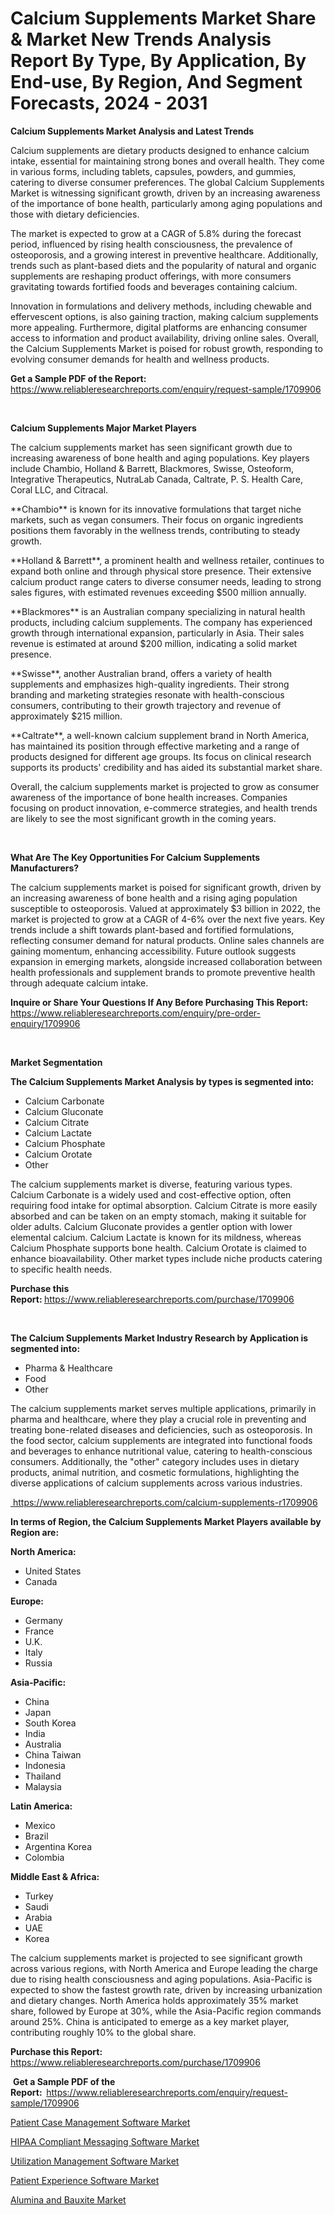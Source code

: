 <p><h1>Calcium Supplements Market Share & Market New Trends Analysis Report By Type, By Application, By End-use, By Region, And Segment Forecasts, 2024 - 2031</h1></p><p><strong>Calcium Supplements Market Analysis and Latest Trends</strong></p>
<p><p>Calcium supplements are dietary products designed to enhance calcium intake, essential for maintaining strong bones and overall health. They come in various forms, including tablets, capsules, powders, and gummies, catering to diverse consumer preferences. The global Calcium Supplements Market is witnessing significant growth, driven by an increasing awareness of the importance of bone health, particularly among aging populations and those with dietary deficiencies.</p><p>The market is expected to grow at a CAGR of 5.8% during the forecast period, influenced by rising health consciousness, the prevalence of osteoporosis, and a growing interest in preventive healthcare. Additionally, trends such as plant-based diets and the popularity of natural and organic supplements are reshaping product offerings, with more consumers gravitating towards fortified foods and beverages containing calcium.</p><p>Innovation in formulations and delivery methods, including chewable and effervescent options, is also gaining traction, making calcium supplements more appealing. Furthermore, digital platforms are enhancing consumer access to information and product availability, driving online sales. Overall, the Calcium Supplements Market is poised for robust growth, responding to evolving consumer demands for health and wellness products.</p></p>
<p><strong>Get a Sample PDF of the Report:&nbsp;</strong> <a href="https://www.reliableresearchreports.com/enquiry/request-sample/1709906?utm_campaign=1470&utm_medium=2&utm_source=Github&utm_content=ia&utm_term=21102024&utm_id=calcium-supplements">https://www.reliableresearchreports.com/enquiry/request-sample/1709906</a></p>
<p>&nbsp;</p>
<p><strong>Calcium Supplements Major Market Players</strong></p>
<p><p>The calcium supplements market has seen significant growth due to increasing awareness of bone health and aging populations. Key players include Chambio, Holland & Barrett, Blackmores, Swisse, Osteoform, Integrative Therapeutics, NutraLab Canada, Caltrate, P. S. Health Care, Coral LLC, and Citracal.</p><p>**Chambio** is known for its innovative formulations that target niche markets, such as vegan consumers. Their focus on organic ingredients positions them favorably in the wellness trends, contributing to steady growth.</p><p>**Holland & Barrett**, a prominent health and wellness retailer, continues to expand both online and through physical store presence. Their extensive calcium product range caters to diverse consumer needs, leading to strong sales figures, with estimated revenues exceeding $500 million annually.</p><p>**Blackmores** is an Australian company specializing in natural health products, including calcium supplements. The company has experienced growth through international expansion, particularly in Asia. Their sales revenue is estimated at around $200 million, indicating a solid market presence.</p><p>**Swisse**, another Australian brand, offers a variety of health supplements and emphasizes high-quality ingredients. Their strong branding and marketing strategies resonate with health-conscious consumers, contributing to their growth trajectory and revenue of approximately $215 million.</p><p>**Caltrate**, a well-known calcium supplement brand in North America, has maintained its position through effective marketing and a range of products designed for different age groups. Its focus on clinical research supports its products' credibility and has aided its substantial market share.</p><p>Overall, the calcium supplements market is projected to grow as consumer awareness of the importance of bone health increases. Companies focusing on product innovation, e-commerce strategies, and health trends are likely to see the most significant growth in the coming years.</p></p>
<p>&nbsp;</p>
<p><strong>What Are The Key Opportunities For Calcium Supplements Manufacturers?</strong></p>
<p><p>The calcium supplements market is poised for significant growth, driven by an increasing awareness of bone health and a rising aging population susceptible to osteoporosis. Valued at approximately $3 billion in 2022, the market is projected to grow at a CAGR of 4-6% over the next five years. Key trends include a shift towards plant-based and fortified formulations, reflecting consumer demand for natural products. Online sales channels are gaining momentum, enhancing accessibility. Future outlook suggests expansion in emerging markets, alongside increased collaboration between health professionals and supplement brands to promote preventive health through adequate calcium intake.</p></p>
<p><strong>Inquire or Share Your Questions If Any Before Purchasing This Report:</strong> <a href="https://www.reliableresearchreports.com/enquiry/pre-order-enquiry/1709906?utm_campaign=1470&utm_medium=2&utm_source=Github&utm_content=ia&utm_term=21102024&utm_id=calcium-supplements">https://www.reliableresearchreports.com/enquiry/pre-order-enquiry/1709906</a></p>
<p>&nbsp;</p>
<p><strong>Market Segmentation</strong></p>
<p><strong>The Calcium Supplements Market Analysis by types is segmented into:</strong></p>
<p><ul><li>Calcium Carbonate</li><li>Calcium Gluconate</li><li>Calcium Citrate</li><li>Calcium Lactate</li><li>Calcium Phosphate</li><li>Calcium Orotate</li><li>Other</li></ul></p>
<p><p>The calcium supplements market is diverse, featuring various types. Calcium Carbonate is a widely used and cost-effective option, often requiring food intake for optimal absorption. Calcium Citrate is more easily absorbed and can be taken on an empty stomach, making it suitable for older adults. Calcium Gluconate provides a gentler option with lower elemental calcium. Calcium Lactate is known for its mildness, whereas Calcium Phosphate supports bone health. Calcium Orotate is claimed to enhance bioavailability. Other market types include niche products catering to specific health needs.</p></p>
<p><strong>Purchase this Report:&nbsp;</strong><a href="https://www.reliableresearchreports.com/purchase/1709906?utm_campaign=1470&utm_medium=2&utm_source=Github&utm_content=ia&utm_term=21102024&utm_id=calcium-supplements">https://www.reliableresearchreports.com/purchase/1709906</a></p>
<p>&nbsp;</p>
<p><strong>The Calcium Supplements Market Industry Research by Application is segmented into:</strong></p>
<p><ul><li>Pharma & Healthcare</li><li>Food</li><li>Other</li></ul></p>
<p><p>The calcium supplements market serves multiple applications, primarily in pharma and healthcare, where they play a crucial role in preventing and treating bone-related diseases and deficiencies, such as osteoporosis. In the food sector, calcium supplements are integrated into functional foods and beverages to enhance nutritional value, catering to health-conscious consumers. Additionally, the "other" category includes uses in dietary products, animal nutrition, and cosmetic formulations, highlighting the diverse applications of calcium supplements across various industries.</p></p>
<p><a href="https://www.reliableresearchreports.com/calcium-supplements-r1709906?utm_campaign=1470&utm_medium=2&utm_source=Github&utm_content=ia&utm_term=21102024&utm_id=calcium-supplements">&nbsp;https://www.reliableresearchreports.com/calcium-supplements-r1709906</a></p>
<p><strong>In terms of Region, the Calcium Supplements Market Players available by Region are:</strong></p>
<p>
    <p> <strong> North America: </strong>
        <ul>
            <li>United States</li>
            <li>Canada</li>
        </ul>
        </p> 
    <p> <strong> Europe: </strong>
        <ul>
            <li>Germany</li>
            <li>France</li>
            <li>U.K.</li>
            <li>Italy</li>
            <li>Russia</li>
        </ul>
        </p> 
    <p> <strong> Asia-Pacific: </strong>
        <ul>
            <li>China</li>
            <li>Japan</li>
            <li>South Korea</li>
            <li>India</li>
            <li>Australia</li>
            <li>China Taiwan</li>
            <li>Indonesia</li>
            <li>Thailand</li>
            <li>Malaysia</li>
        </ul>
        </p> 
    <p> <strong> Latin America: </strong>
        <ul>
            <li>Mexico</li>
            <li>Brazil</li>
            <li>Argentina Korea</li>
            <li>Colombia</li>
        </ul>
        </p> 
    <p> <strong> Middle East & Africa: </strong>
        <ul>
            <li>Turkey</li>
            <li>Saudi</li>
            <li>Arabia</li>
            <li>UAE</li>
            <li>Korea</li>
        </ul>
    </p>
    </p>
<p><p>The calcium supplements market is projected to see significant growth across various regions, with North America and Europe leading the charge due to rising health consciousness and aging populations. Asia-Pacific is expected to show the fastest growth rate, driven by increasing urbanization and dietary changes. North America holds approximately 35% market share, followed by Europe at 30%, while the Asia-Pacific region commands around 25%. China is anticipated to emerge as a key market player, contributing roughly 10% to the global share.</p></p>
<p><strong>Purchase this Report: </strong><a href="https://www.reliableresearchreports.com/purchase/1709906?utm_campaign=1470&utm_medium=2&utm_source=Github&utm_content=ia&utm_term=21102024&utm_id=calcium-supplements">https://www.reliableresearchreports.com/purchase/1709906</a></p>
<p>&nbsp;<strong>Get a Sample PDF of the Report:&nbsp;&nbsp;</strong><a href="https://www.reliableresearchreports.com/enquiry/request-sample/1709906?utm_campaign=1470&utm_medium=2&utm_source=Github&utm_content=ia&utm_term=21102024&utm_id=calcium-supplements">https://www.reliableresearchreports.com/enquiry/request-sample/1709906</a></p>
<p><strong></strong></p>
<p><p><a href="https://www.linkedin.com/pulse/market-insights-global-patient-case-management-software-xvg2c?utm_campaign=1470&utm_medium=2&utm_source=Github&utm_content=ia&utm_term=21102024&utm_id=calcium-supplements">Patient Case Management Software Market</a></p><p><a href="https://www.linkedin.com/pulse/hipaa-compliant-messaging-software-momentum-charting-87-qr81c?utm_campaign=1470&utm_medium=2&utm_source=Github&utm_content=ia&utm_term=21102024&utm_id=calcium-supplements">HIPAA Compliant Messaging Software Market</a></p><p><a href="https://www.linkedin.com/pulse/utilization-management-software-industry-analysis-report-market-pyhgc?utm_campaign=1470&utm_medium=2&utm_source=Github&utm_content=ia&utm_term=21102024&utm_id=calcium-supplements">Utilization Management Software Market</a></p><p><a href="https://www.linkedin.com/pulse/trends-global-patient-experience-software-market-forecast-i8hgc?utm_campaign=1470&utm_medium=2&utm_source=Github&utm_content=ia&utm_term=21102024&utm_id=calcium-supplements">Patient Experience Software Market</a></p><p><a href="https://github.com/SamiaHussain82/Market-Research-Report-List-1/blob/main/alumina-and-bauxite-market.md?utm_campaign=1470&utm_medium=2&utm_source=Github&utm_content=ia&utm_term=21102024&utm_id=calcium-supplements">Alumina and Bauxite Market</a></p></p>